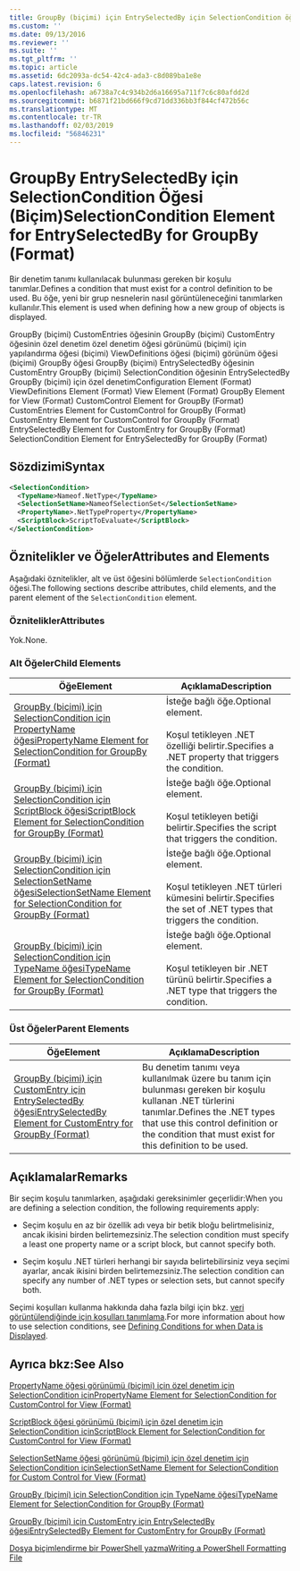 ```yaml
---
title: GroupBy (biçimi) için EntrySelectedBy için SelectionCondition öğesi | Microsoft Docs
ms.custom: ''
ms.date: 09/13/2016
ms.reviewer: ''
ms.suite: ''
ms.tgt_pltfrm: ''
ms.topic: article
ms.assetid: 6dc2093a-dc54-42c4-ada3-c8d089ba1e8e
caps.latest.revision: 6
ms.openlocfilehash: a6738a7c4c934b2d6a16695a711f7c6c80afdd2d
ms.sourcegitcommit: b6871f21bd666f9cd71dd336bb3f844cf472b56c
ms.translationtype: MT
ms.contentlocale: tr-TR
ms.lasthandoff: 02/03/2019
ms.locfileid: "56846231"
---
```

# <a name="selectioncondition-element-for-entryselectedby-for-groupby-format"></a><span data-ttu-id="3ba0a-102">GroupBy EntrySelectedBy için SelectionCondition Öğesi (Biçim)</span><span class="sxs-lookup"><span data-stu-id="3ba0a-102">SelectionCondition Element for EntrySelectedBy for GroupBy (Format)</span></span>

<span data-ttu-id="3ba0a-103">Bir denetim tanımı kullanılacak bulunması gereken bir koşulu tanımlar.</span><span class="sxs-lookup"><span data-stu-id="3ba0a-103">Defines a condition that must exist for a control definition to be used.</span></span> <span data-ttu-id="3ba0a-104">Bu öğe, yeni bir grup nesnelerin nasıl görüntüleneceğini tanımlarken kullanılır.</span><span class="sxs-lookup"><span data-stu-id="3ba0a-104">This element is used when defining how a new group of objects is displayed.</span></span>

<span data-ttu-id="3ba0a-105">GroupBy (biçimi) CustomEntries öğesinin GroupBy (biçimi) CustomEntry öğesinin özel denetim özel denetim öğesi görünümü (biçimi) için yapılandırma öğesi (biçimi) ViewDefinitions öğesi (biçimi) görünüm öğesi (biçimi) GroupBy öğesi GroupBy (biçimi) EntrySelectedBy öğesinin CustomEntry GroupBy (biçimi) SelectionCondition öğesinin EntrySelectedBy GroupBy (biçimi) için özel denetim</span><span class="sxs-lookup"><span data-stu-id="3ba0a-105">Configuration Element (Format) ViewDefinitions Element (Format) View Element (Format) GroupBy Element for View (Format) CustomControl Element for GroupBy (Format) CustomEntries Element for CustomControl for GroupBy (Format) CustomEntry Element for CustomControl for GroupBy (Format) EntrySelectedBy Element for CustomEntry for GroupBy (Format) SelectionCondition Element for EntrySelectedBy for GroupBy (Format)</span></span>

## <a name="syntax"></a><span data-ttu-id="3ba0a-106">Sözdizimi</span><span class="sxs-lookup"><span data-stu-id="3ba0a-106">Syntax</span></span>

```xml
<SelectionCondition>
  <TypeName>Nameof.NetType</TypeName>
  <SelectionSetName>NameofSelectionSet</SelectionSetName>
  <PropertyName>.NetTypeProperty</PropertyName>
  <ScriptBlock>ScriptToEvaluate</ScriptBlock>
</SelectionCondition>
```

## <a name="attributes-and-elements"></a><span data-ttu-id="3ba0a-107">Öznitelikler ve Öğeler</span><span class="sxs-lookup"><span data-stu-id="3ba0a-107">Attributes and Elements</span></span>

<span data-ttu-id="3ba0a-108">Aşağıdaki öznitelikler, alt ve üst öğesini bölümlerde `SelectionCondition` öğesi.</span><span class="sxs-lookup"><span data-stu-id="3ba0a-108">The following sections describe attributes, child elements, and the parent element of the `SelectionCondition` element.</span></span>

### <a name="attributes"></a><span data-ttu-id="3ba0a-109">Öznitelikler</span><span class="sxs-lookup"><span data-stu-id="3ba0a-109">Attributes</span></span>

<span data-ttu-id="3ba0a-110">Yok.</span><span class="sxs-lookup"><span data-stu-id="3ba0a-110">None.</span></span>

### <a name="child-elements"></a><span data-ttu-id="3ba0a-111">Alt Öğeler</span><span class="sxs-lookup"><span data-stu-id="3ba0a-111">Child Elements</span></span>

|<span data-ttu-id="3ba0a-112">Öğe</span><span class="sxs-lookup"><span data-stu-id="3ba0a-112">Element</span></span>|<span data-ttu-id="3ba0a-113">Açıklama</span><span class="sxs-lookup"><span data-stu-id="3ba0a-113">Description</span></span>|
|-------------|-----------------|
|[<span data-ttu-id="3ba0a-114">GroupBy (biçimi) için SelectionCondition için PropertyName öğesi</span><span class="sxs-lookup"><span data-stu-id="3ba0a-114">PropertyName Element for SelectionCondition for GroupBy (Format)</span></span>](./propertyname-element-for-selectioncondition-for-groupby-format.md)|<span data-ttu-id="3ba0a-115">İsteğe bağlı öğe.</span><span class="sxs-lookup"><span data-stu-id="3ba0a-115">Optional element.</span></span><br /><br /> <span data-ttu-id="3ba0a-116">Koşul tetikleyen .NET özelliği belirtir.</span><span class="sxs-lookup"><span data-stu-id="3ba0a-116">Specifies a .NET property that triggers the condition.</span></span>|
|[<span data-ttu-id="3ba0a-117">GroupBy (biçimi) için SelectionCondition için ScriptBlock öğesi</span><span class="sxs-lookup"><span data-stu-id="3ba0a-117">ScriptBlock Element for SelectionCondition for GroupBy (Format)</span></span>](./scriptblock-element-for-selectioncondition-for-entryselectedby-for-groupby-format.md)|<span data-ttu-id="3ba0a-118">İsteğe bağlı öğe.</span><span class="sxs-lookup"><span data-stu-id="3ba0a-118">Optional element.</span></span><br /><br /> <span data-ttu-id="3ba0a-119">Koşul tetikleyen betiği belirtir.</span><span class="sxs-lookup"><span data-stu-id="3ba0a-119">Specifies the script that triggers the condition.</span></span>|
|[<span data-ttu-id="3ba0a-120">GroupBy (biçimi) için SelectionCondition için SelectionSetName öğesi</span><span class="sxs-lookup"><span data-stu-id="3ba0a-120">SelectionSetName Element for SelectionCondition for GroupBy (Format)</span></span>](./selectionsetname-element-for-selectioncondition-for-groupby-format.md)|<span data-ttu-id="3ba0a-121">İsteğe bağlı öğe.</span><span class="sxs-lookup"><span data-stu-id="3ba0a-121">Optional element.</span></span><br /><br /> <span data-ttu-id="3ba0a-122">Koşul tetikleyen .NET türleri kümesini belirtir.</span><span class="sxs-lookup"><span data-stu-id="3ba0a-122">Specifies the set of .NET types that triggers the condition.</span></span>|
|[<span data-ttu-id="3ba0a-123">GroupBy (biçimi) için SelectionCondition için TypeName öğesi</span><span class="sxs-lookup"><span data-stu-id="3ba0a-123">TypeName Element for SelectionCondition for GroupBy  (Format)</span></span>](./typename-element-for-selectioncondition-for-groupby-format.md)|<span data-ttu-id="3ba0a-124">İsteğe bağlı öğe.</span><span class="sxs-lookup"><span data-stu-id="3ba0a-124">Optional element.</span></span><br /><br /> <span data-ttu-id="3ba0a-125">Koşul tetikleyen bir .NET türünü belirtir.</span><span class="sxs-lookup"><span data-stu-id="3ba0a-125">Specifies a .NET type that triggers the condition.</span></span>|

### <a name="parent-elements"></a><span data-ttu-id="3ba0a-126">Üst Öğeler</span><span class="sxs-lookup"><span data-stu-id="3ba0a-126">Parent Elements</span></span>

|<span data-ttu-id="3ba0a-127">Öğe</span><span class="sxs-lookup"><span data-stu-id="3ba0a-127">Element</span></span>|<span data-ttu-id="3ba0a-128">Açıklama</span><span class="sxs-lookup"><span data-stu-id="3ba0a-128">Description</span></span>|
|-------------|-----------------|
|[<span data-ttu-id="3ba0a-129">GroupBy (biçimi) için CustomEntry için EntrySelectedBy öğesi</span><span class="sxs-lookup"><span data-stu-id="3ba0a-129">EntrySelectedBy Element for CustomEntry for GroupBy (Format)</span></span>](./entryselectedby-element-for-customentry-for-groupby-format.md)|<span data-ttu-id="3ba0a-130">Bu denetim tanımı veya kullanılmak üzere bu tanım için bulunması gereken bir koşulu kullanan .NET türlerini tanımlar.</span><span class="sxs-lookup"><span data-stu-id="3ba0a-130">Defines the .NET types that use this control definition or the condition that must exist for this definition to be used.</span></span>|

## <a name="remarks"></a><span data-ttu-id="3ba0a-131">Açıklamalar</span><span class="sxs-lookup"><span data-stu-id="3ba0a-131">Remarks</span></span>

<span data-ttu-id="3ba0a-132">Bir seçim koşulu tanımlarken, aşağıdaki gereksinimler geçerlidir:</span><span class="sxs-lookup"><span data-stu-id="3ba0a-132">When you are defining a selection condition, the following requirements apply:</span></span>

- <span data-ttu-id="3ba0a-133">Seçim koşulu en az bir özellik adı veya bir betik bloğu belirtmelisiniz, ancak ikisini birden belirtemezsiniz.</span><span class="sxs-lookup"><span data-stu-id="3ba0a-133">The selection condition must specify a least one property name or a script block, but cannot specify both.</span></span>

- <span data-ttu-id="3ba0a-134">Seçim koşulu .NET türleri herhangi bir sayıda belirtebilirsiniz veya seçimi ayarlar, ancak ikisini birden belirtemezsiniz.</span><span class="sxs-lookup"><span data-stu-id="3ba0a-134">The selection condition can specify any number of .NET types or selection sets, but cannot specify both.</span></span>

<span data-ttu-id="3ba0a-135">Seçimi koşulları kullanma hakkında daha fazla bilgi için bkz. [veri görüntülendiğinde için koşulları tanımlama](./defining-conditions-for-displaying-data.md).</span><span class="sxs-lookup"><span data-stu-id="3ba0a-135">For more information about how to use selection conditions, see [Defining Conditions for when Data is Displayed](./defining-conditions-for-displaying-data.md).</span></span>

## <a name="see-also"></a><span data-ttu-id="3ba0a-136">Ayrıca bkz:</span><span class="sxs-lookup"><span data-stu-id="3ba0a-136">See Also</span></span>

[<span data-ttu-id="3ba0a-137">PropertyName öğesi görünümü (biçimi) için özel denetim için SelectionCondition için</span><span class="sxs-lookup"><span data-stu-id="3ba0a-137">PropertyName Element for SelectionCondition for CustomControl for View (Format)</span></span>](./propertyname-element-for-selectioncondition-for-customcontrol-for-view-format.md)

[<span data-ttu-id="3ba0a-138">ScriptBlock öğesi görünümü (biçimi) için özel denetim için SelectionCondition için</span><span class="sxs-lookup"><span data-stu-id="3ba0a-138">ScriptBlock Element for SelectionCondition for CustomControl for View (Format)</span></span>](./scriptblock-element-for-selectioncondition-for-customcontrol-for-view-format.md)

[<span data-ttu-id="3ba0a-139">SelectionSetName öğesi görünümü (biçimi) için özel denetim için SelectionCondition için</span><span class="sxs-lookup"><span data-stu-id="3ba0a-139">SelectionSetName Element for SelectionCondition for Custom Control for View (Format)</span></span>](./selectionsetname-element-for-selectioncondition-for-customcontrol-for-view-format.md)

[<span data-ttu-id="3ba0a-140">GroupBy (biçimi) için SelectionCondition için TypeName öğesi</span><span class="sxs-lookup"><span data-stu-id="3ba0a-140">TypeName Element for SelectionCondition for GroupBy  (Format)</span></span>](./typename-element-for-selectioncondition-for-groupby-format.md)

[<span data-ttu-id="3ba0a-141">GroupBy (biçimi) için CustomEntry için EntrySelectedBy öğesi</span><span class="sxs-lookup"><span data-stu-id="3ba0a-141">EntrySelectedBy Element for CustomEntry for GroupBy (Format)</span></span>](./entryselectedby-element-for-customentry-for-groupby-format.md)

[<span data-ttu-id="3ba0a-142">Dosya biçimlendirme bir PowerShell yazma</span><span class="sxs-lookup"><span data-stu-id="3ba0a-142">Writing a PowerShell Formatting File</span></span>](./writing-a-powershell-formatting-file.md)
